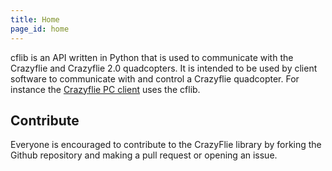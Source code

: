 ```yaml
---
title: Home
page_id: home 
---
```


cflib is an API written in Python that is used to communicate with the Crazyflie
and Crazyflie 2.0 quadcopters. It is intended to be used by client software to
communicate with and control a Crazyflie quadcopter. For instance the [Crazyflie PC client](https://github.com/bitcraze/crazyflie-clients-python)  uses the cflib.

## Contribute

Everyone is encouraged to contribute to the CrazyFlie library by forking the Github repository and making a pull request or opening an issue.
